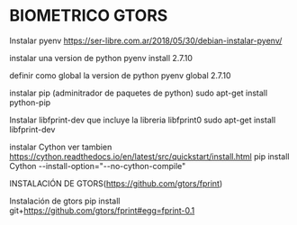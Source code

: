 # BIOMETRICO GTORS

Instalar pyenv
https://ser-libre.com.ar/2018/05/30/debian-instalar-pyenv/

instalar una version de python
pyenv install 2.7.10

definir como global la version de python
pyenv global 2.7.10

instalar pip (adminitrador de paquetes de python)
sudo apt-get install python-pip

Instalar libfprint-dev que incluye la libreria libfprint0
sudo apt-get install libfprint-dev

instalar Cython ver tambien https://cython.readthedocs.io/en/latest/src/quickstart/install.html
pip install Cython --install-option="--no-cython-compile"


INSTALACIÓN DE GTORS(https://github.com/gtors/fprint)

Instalación de gtors
pip install git+https://github.com/gtors/fprint#egg=fprint-0.1
